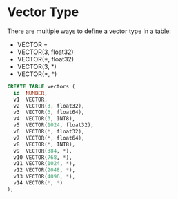 # Vector Type

There are multiple ways to define a vector type in a table:
- VECTOR = 
- VECTOR(3, float32)
- VECTOR(*, float32)
- VECTOR(3, *)
- VECTOR(*, *)

```SQL
CREATE TABLE vectors (
  id  NUMBER,
  v1  VECTOR,
  v2  VECTOR(3, float32),
  v3  VECTOR(3, float64),
  v4  VECTOR(3, INT8),
  v5  VECTOR(1024, float32),
  v6  VECTOR(*, float32),
  v7  VECTOR(*, float64),
  v8  VECTOR(*, INT8),
  v9  VECTOR(384, *),
  v10 VECTOR(768, *),
  v11 VECTOR(1024, *),
  v12 VECTOR(2048, *),
  v13 VECTOR(4096, *),
  v14 VECTOR(*, *)
);
```
